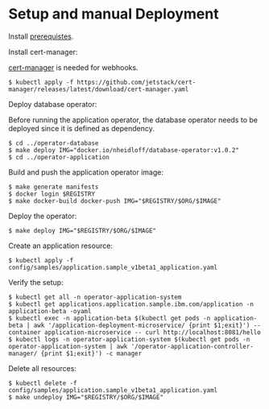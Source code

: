 # Setup and manual Deployment

Install [prerequistes](Prerequisites.md).

Install cert-manager:

[cert-manager](https://github.com/cert-manager/cert-manager) is needed for webhooks.

```
$ kubectl apply -f https://github.com/jetstack/cert-manager/releases/latest/download/cert-manager.yaml
```

Deploy database operator:

Before running the application operator, the database operator needs to be deployed since it is defined as dependency.

```
$ cd ../operator-database
$ make deploy IMG="docker.io/nheidloff/database-operator:v1.0.2"
$ cd ../operator-application
```

Build and push the application operator image:

```
$ make generate manifests
$ docker login $REGISTRY
$ make docker-build docker-push IMG="$REGISTRY/$ORG/$IMAGE"
```

Deploy the operator:

```
$ make deploy IMG="$REGISTRY/$ORG/$IMAGE"
```

Create an application resource: 

```
$ kubectl apply -f config/samples/application.sample_v1beta1_application.yaml
```

Verify the setup:

```
$ kubectl get all -n operator-application-system
$ kubectl get applications.application.sample.ibm.com/application -n application-beta -oyaml
$ kubectl exec -n application-beta $(kubectl get pods -n application-beta | awk '/application-deployment-microservice/ {print $1;exit}') --container application-microservice -- curl http://localhost:8081/hello
$ kubectl logs -n operator-application-system $(kubectl get pods -n operator-application-system | awk '/operator-application-controller-manager/ {print $1;exit}') -c manager
```

Delete all resources:

```
$ kubectl delete -f config/samples/application.sample_v1beta1_application.yaml
$ make undeploy IMG="$REGISTRY/$ORG/$IMAGE"
```